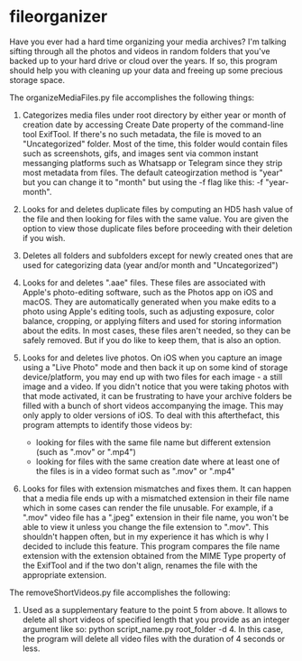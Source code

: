 # fileorganizer

Have you ever had a hard time organizing your media archives? I'm talking sifting through all the photos and videos in random folders that you've backed up to your hard drive or cloud over the years. If so, this program should help you with cleaning up your data and freeing up some precious storage space. 

The organizeMediaFiles.py file accomplishes the following things:

1. Categorizes media files under root directory by either year or month of        creation date by accessing Create Date property of the command-line tool ExifTool. If there's no such metadata, the file is moved to an "Uncategorized" folder. Most of the time, this folder would contain files such as screenshots, gifs, and images sent via common instant messanging platforms such as Whatsapp or Telegram since they strip most metadata from files. The default cateogirzation method is "year" but you can change it to "month" but using the -f flag like this: -f "year-month".

2. Looks for and deletes duplicate files by computing an HD5 hash value of the file and then looking for files with the same value. You are given the option to view those duplicate files before proceeding with their deletion if you wish.

3. Deletes all folders and subfolders except for newly created ones that are used for categorizing data (year and/or month and "Uncategorized")

4. Looks for and deletes ".aae" files. These files are associated with Apple's photo-editing software, such as the Photos app on iOS and macOS. They are automatically generated when you make edits to a photo using Apple's editing tools, such as adjusting exposure, color balance, cropping, or applying filters and used for storing information about the edits. In most cases, these files aren't needed, so they can be safely removed. But if you do like to keep them, that is also an option.

5. Looks for and deletes live photos. On iOS when you capture an image using a "Live Photo" mode and then back it up on some kind of storage device/platform, you may end up with two files for each image - a still image and a video. If you didn't notice that you were taking photos with that mode activated, it can be frustrating to have your archive folders be filled with a bunch of short videos accompanying the image. This may only apply to older versions of iOS. To deal with this afterthefact, this program attempts to identify those videos by:
    - looking for files with the same file name but different extension (such as ".mov" or ".mp4")
    - looking for files with the same creation date where at least one of the files is in a video format such as ".mov" or ".mp4"

6. Looks for files with extension mismatches and fixes them. It can happen that a media file ends up with a mismatched extension in their file name which in some cases can render the file unusable. For example, if a ".mov" video file has a ".jpeg" extension in their file name, you won't be able to view it unless you change the file extension to ".mov". This shouldn't happen often, but in my experience it has which is why I decided to include this feature. This program compares the file name extension with the extension obtained from the MIME Type property of the ExifTool and if the two don't align, renames the file with the appropriate extension.

The removeShortVideos.py file accomplishes the following:

1. Used as a supplementary feature to the point 5 from above. It allows to delete all short videos of specified length that you provide as an integer argument like so: python script_name.py root_folder -d 4. In this case, the program will delete all video files with the duration of 4 seconds or less.

  

